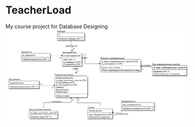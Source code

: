 # TeacherLoad
My course project for Database Designing
![ERmodel](https://github.com/thallkeer/TeacherLoad/blob/master/ermodel.png)
